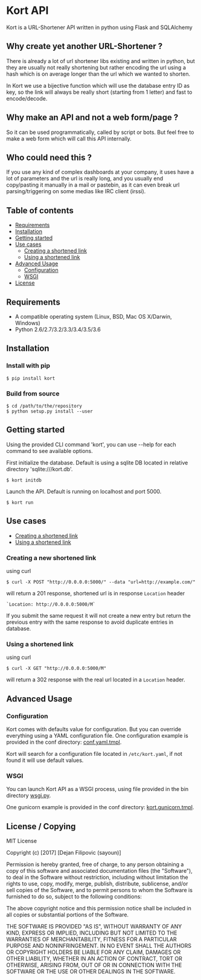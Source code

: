 # Kort API

Kort is a URL-Shortener API written in python using Flask and SQLAlchemy

## Why create yet another URL-Shortener ?

There is already a lot of url shortener libs existing and written in python, but they are usually not really shortening but rather encoding the url using a hash which is on average longer than the url which we wanted to shorten.

In Kort we use a bijective function which will use the database entry ID as key, so the link will always be really short (starting from 1 letter) and fast to encode/decode.

## Why make an API and not a web form/page ?

So it can be used programmatically, called by script or bots. But feel free to make a web form which will call this API internally.

## Who could need this ?

If you use any kind of complex dashboards at your company, it uses have a lot of parameters and the url is really long, and you usually end copy/pasting it manually in a mail or pastebin, as it can even break url parsing/triggering on some medias like IRC client (irssi).


## Table of contents

  * [Requirements](#requirements)
  * [Installation](#installation)
  * [Getting started](#getting-started)
  * [Use cases](#use-cases)
    * [Creating a shortened link](#creating-a-shortened-link)
    * [Using a shortened link](#using-a-shortened-link)
  * [Advanced Usage](#advanced-usage)
    * [Configuration](#configuration)
    * [WSGI](#wsgi)
  * [License](#license)

## Requirements

* A compatible operating system (Linux, BSD, Mac OS X/Darwin, Windows)
* Python 2.6/2.7/3.2/3.3/3.4/3.5/3.6

## Installation

### Install with pip

    $ pip install kort

### Build from source

    $ cd /path/to/the/repository
    $ python setup.py install --user

## Getting started

Using the provided CLI command 'kort', you can use --help for each command to see available options.

First initialize the database. Default is using a sqlite DB located in relative directory 'sqlite:///kort.db'.

    $ kort initdb

Launch the API. Default is running on localhost and port 5000.

    $ kort run

## Use cases

  * [Creating a shortened link](#creating-a-shortened-link)
  * [Using a shortened link](#using-a-shortened-link)

### Creating a new shortened link

using curl

    $ curl -X POST "http://0.0.0.0:5000/" --data "url=http://example.com/"

will return a 201 response, shortened url is in response `Location` header

    `Location: http://0.0.0.0:5000/M`

If you submit the same request it will not create a new entry but return the previous entry with the same response to avoid duplicate entries in database.

### Using a shortened link

using curl

    $ curl -X GET "http://0.0.0.0:5000/M"

will return a 302 response with the real url located in a `Location` header.

## Advanced Usage

### Configuration

Kort comes with defaults value for configuration. But you can override everything using a YAML configuration file. One configuration example is provided in the conf directory: [conf.yaml.tmpl](https://github.com/sayoun/kort/blob/master/conf/conf.yaml.tmpl).

Kort will search for a configuration file located in `/etc/kort.yaml`, if not found it will use default values.

### WSGI

You can launch Kort API as a WSGI process, using file provided in the bin directory [wsgi.py](https://github.com/sayoun/kort/blob/master/bin/wsgi.py).

One gunicorn example is provided in the conf directory: [kort.gunicorn.tmpl](https://github.com/sayoun/kort/blob/master/conf/kort.gunicorn.tmpl).

## License / Copying

MIT License

Copyright (c) [2017] [Dejan Filipovic (sayoun)]

Permission is hereby granted, free of charge, to any person obtaining a copy
of this software and associated documentation files (the "Software"), to deal
in the Software without restriction, including without limitation the rights
to use, copy, modify, merge, publish, distribute, sublicense, and/or sell
copies of the Software, and to permit persons to whom the Software is
furnished to do so, subject to the following conditions:

The above copyright notice and this permission notice shall be included in all
copies or substantial portions of the Software.

THE SOFTWARE IS PROVIDED "AS IS", WITHOUT WARRANTY OF ANY KIND, EXPRESS OR
IMPLIED, INCLUDING BUT NOT LIMITED TO THE WARRANTIES OF MERCHANTABILITY,
FITNESS FOR A PARTICULAR PURPOSE AND NONINFRINGEMENT. IN NO EVENT SHALL THE
AUTHORS OR COPYRIGHT HOLDERS BE LIABLE FOR ANY CLAIM, DAMAGES OR OTHER
LIABILITY, WHETHER IN AN ACTION OF CONTRACT, TORT OR OTHERWISE, ARISING FROM,
OUT OF OR IN CONNECTION WITH THE SOFTWARE OR THE USE OR OTHER DEALINGS IN THE
SOFTWARE.
